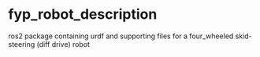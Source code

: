 # fyp_robot_description
ros2 package containing urdf and supporting files for a four_wheeled skid-steering (diff drive) robot 
